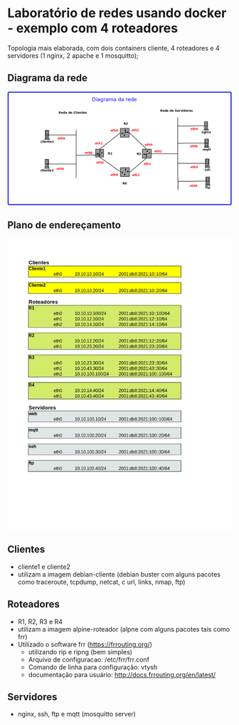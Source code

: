 # Laboratório de redes usando docker - exemplo com 4 roteadores

Topologia mais elaborada, com dois containers cliente, 4 roteadores e 4 servidores (1 nginx, 2 apache 
e 1 mosquitto);

## Diagrama da rede
![Diagrama da rede](./diagrama.png "Diagrama da rede")

## Plano de endereçamento
![Plano de endereçamento](./planoEnderecamento.png "Plano de endereçamento")

## Clientes
* cliente1 e cliente2
* utilizam a imagem debian-cliente (debian buster com alguns pacotes como traceroute, tcpdump, netcat, c
url, links, nmap, ftp)
## Roteadores
* R1, R2, R3 e R4
* utilizam a imagem alpine-roteador (alpne com alguns pacotes tais como frr)
* Utilizado o software frr (https://frrouting.org/)
  * utilizando rip e ripng (bem simples)
  * Arquivo de configuracao: /etc/frr/frr.conf
  * Comando de linha para configuração: vtysh
  * documentação para usuário: http://docs.frrouting.org/en/latest/
## Servidores
* nginx, ssh, ftp  e mqtt (mosquitto server)
